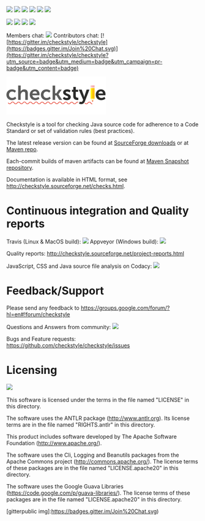 [![][travis img]][travis]
[![][appveyor img]][appveyor]
[![][teamcity img]][teamcity]
[![][codeship img]][codeship]
[![][circleci img]][circleci]
[![][coverage img]][coverage]

[![][mavenbadge img]][mavenbadge]
[![][javadocbadge img]][javadocbadge]
[![][versioneye img]][versioneye]
[![][sonar img]][sonar]

Members chat: [![][gitter img]][gitter]
Contributors chat: [![https://gitter.im/checkstyle/checkstyle](https://badges.gitter.im/Join%20Chat.svg)](https://gitter.im/checkstyle/checkstyle?utm_source=badge&utm_medium=badge&utm_campaign=pr-badge&utm_content=badge)

![](https://raw.githubusercontent.com/checkstyle/resources/master/img/checkstyle-logos/checkstyle-logo-260x99.png)

Checkstyle is a tool for
checking Java source code for adherence to a Code Standard or set of validation rules (best practices).

The latest release version can be found at [SourceForge downloads](http://sourceforge.net/projects/checkstyle/files/checkstyle/) or at [Maven repo](http://repo1.maven.org/maven2/com/puppycrawl/tools/checkstyle/).

Each-commit builds of maven artifacts can be found at [Maven Snapshot repository](https://oss.sonatype.org/content/repositories/snapshots/com/puppycrawl/tools/checkstyle/).

Documentation is available in HTML format, see http://checkstyle.sourceforge.net/checks.html.

Continuous integration and Quality reports
======================
Travis (Linux & MacOS build): [![][travis img]][travis]
Appveyor (Windows build): [![][appveyor img]][appveyor]

Quality reports: http://checkstyle.sourceforge.net/project-reports.html

JavaScript, CSS and Java source file analysis on Codacy: [![][codacy img]][codacy]

Feedback/Support
========

Please send any feedback to https://groups.google.com/forum/?hl=en#!forum/checkstyle

Questions and Answers from community: [![][stackoverflow img]][stackoverflow]

Bugs and Feature requests: https://github.com/checkstyle/checkstyle/issues

Licensing
=========

[![][license img]][license]

This software is licensed under the terms in the file named "LICENSE" in this
directory.

The software uses the ANTLR package (http://www.antlr.org). Its license terms
are in the file named "RIGHTS.antlr" in this directory.

This product includes software developed by
The Apache Software Foundation (http://www.apache.org/).

The software uses the Cli, Logging and Beanutils packages from the
Apache Commons project (http://commons.apache.org/). The license terms
of these packages are in the file named "LICENSE.apache20" in this
directory.

The software uses the Google Guava Libraries
(https://code.google.com/p/guava-libraries/). The license terms of
these packages are in the file named "LICENSE.apache20" in this
directory.

[travis]:https://travis-ci.org/checkstyle/checkstyle/builds
[travis img]:https://secure.travis-ci.org/checkstyle/checkstyle.png

[appveyor]:https://ci.appveyor.com/project/checkstyle/checkstyle/history
[appveyor img]:https://ci.appveyor.com/api/projects/status/rw6bw3dl9kph6ucc?svg=true

[sonar]:http://nemo.sonarqube.org/dashboard/index/com.puppycrawl.tools:checkstyle
[sonar img]:https://img.shields.io/sonar/http/nemo.sonarqube.org/com.puppycrawl.tools:checkstyle/tech_debt.svg?label=Sonarqube%20tech%20debt

[codacy]:https://www.codacy.com/app/checkstyle/checkstyle
[codacy img]:https://api.codacy.com/project/badge/3adf12d434314ba8b38277ea46d3c44b

[coverage]:http://codecov.io/github/checkstyle/checkstyle?branch=master
[coverage img]:http://codecov.io/github/checkstyle/checkstyle/coverage.svg?branch=master

[license]:LICENSE
[license img]:https://img.shields.io/badge/license-GNU%20LGPL%20v2.1-blue.svg

[mavenbadge]:http://search.maven.org/#search|gav|1|g%3A%22com.puppycrawl.tools%22%20AND%20a%3A%22checkstyle%22
[mavenbadge img]:https://maven-badges.herokuapp.com/maven-central/com.puppycrawl.tools/checkstyle/badge.svg

[javadocbadge]:http://www.javadoc.io/doc/com.puppycrawl.tools/checkstyle
[javadocbadge img]:https://javadoc-emblem.rhcloud.com/doc/com.puppycrawl.tools/checkstyle/badge.svg

[versioneye]:https://www.versioneye.com/user/projects/5504ca834a1064774400049a
[versioneye img]:https://www.versioneye.com/user/projects/5504ca834a1064774400049a/badge.svg

[gitter]:https://gitter.im/checkstyle
[gitter img]:http://img.shields.io/badge/gitter-JOIN%20CHAT-blue.svg

[gitterpublic]:https://gitter.im/checkstyle/checkstyle
[gitterpublic img]:https://badges.gitter.im/Join%20Chat.svg)

[stackoverflow]:http://stackoverflow.com/questions/tagged/checkstyle
[stackoverflow img]:https://img.shields.io/badge/stackoverflow-CHECKSTYLE-blue.svg

[teamcity]:https://teamcity.jetbrains.com/viewType.html?buildTypeId=Checkstyle_IdeaInspectionsMaster
[teamcity img]:https://img.shields.io/teamcity/http/teamcity.jetbrains.com/s/Checkstyle_IdeaInspectionsMaster.svg?label=TeamCity%20inspections

[codeship]: https://codeship.com/projects/124310
[codeship img]:https://codeship.com/projects/67b814a0-8fee-0133-9b59-02a170289b8c/status?branch=master

[circleci]: https://circleci.com/gh/checkstyle/checkstyle/tree/master
[circleci img]: https://circleci.com/gh/checkstyle/checkstyle/tree/master.svg?style=svg
